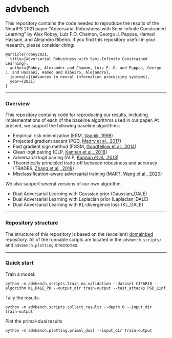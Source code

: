 # advbench

This repository contains the code needed to reproduce the results of the NeurIPS 2021 paper "Adversarial Robustness with Semi-Infinite Constrained Learning" by Alex Robey, Luiz F.O. Chamon, George J. Pappas, Hamed Hassani, and Alejandro Ribeiro.  If you find this repository useful in your research, please consider citing:

```
@article{robey2021,
  title={Adversarial Robustness with Semi-Infinite Constrained Learning},
  author={Robey, Alexander and Chamon, Luiz F. O. and Pappas, George J. and Hassani, Hamed and Ribeiro, Alejandro},
  journal={{Advances in neural information processing systems},
  year={2021}
}
```

---

### Overview

This repository contains code for reproducing our results, including implementations of each of the baseline algorithms used in our paper.  At present, we support the following baseline algorithms:

* Empirical risk minimization (ERM, [Vapnik, 1998](https://www.wiley.com/en-fr/Statistical+Learning+Theory-p-9780471030034))
* Projected gradient ascent (PGD, [Madry et al., 2017](https://arxiv.org/abs/1706.06083))
* Fast gradient sign method (FGSM, [Goodfellow et al., 2014](https://arxiv.org/abs/1412.6572))
* Clean logit pairing (CLP, [Kannan et al., 2018](https://arxiv.org/abs/1803.06373))
* Adversarial logit pairing (ALP, [Kannan et al., 2018](https://arxiv.org/abs/1803.06373))
* Theoretically principled trade-off between robustness and accuracy (TRADES, [Zhang et al., 2019](https://arxiv.org/abs/1901.08573))
* Misclassification-aware adversarial training (MART, [Wang et al., 2020](https://openreview.net/forum?id=rklOg6EFwS))

We also support several versions of our own algorithm.

* Dual Adversarial Learning with Gaussian prior (Gaussian_DALE)
* Dual Adversarial Learning with Laplacian prior (Laplacian_DALE)
* Dual Adversarial Learning with KL-divergence loss (KL_DALE)

---

### Repository structure

The structure of this repository is based on the (excellent) [domainbed](https://github.com/facebookresearch/DomainBed) repository.  All of the runnable scripts are located in the `advbench.scripts/` and `advbench.plotting` directories.

---

### Quick start

Train a model:

```
python -m advbench.scripts.train_no_validation --dataset CIFAR10 --algorithm KL_DALE_PD --output_dir train-output --test_attacks PGD_Linf
```

Tally the results:

```
python -m advbench.scripts.collect_results --depth 0 --input_dir train-output
```

Plot the primal-dual results

```
python -m advbench.plotting.primal_dual --input_dir train-output
```